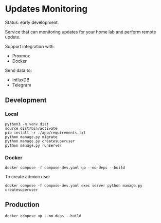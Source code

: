 # Updates Monitoring

Status: early development.

Service that can monitoring updates for your home lab and perform remote update.

Support integration with:
- Proxmox
- Docker

Send data to:
- InfluxDB
- Telegram

## Development

### Local

```
python3 -m venv dist
source dist/bin/activate 
pip install -r ./app/requirements.txt
python manage.py migrate
python manage.py createsuperuser
python manage.py runserver
```

### Docker

```
docker compose -f compose-dev.yaml up --no-deps --build
```

To create admion user

```
docker compose -f compose-dev.yaml exec server python manage.py createsuperuser
```

## Production

```
docker compose up --no-deps --build
```
